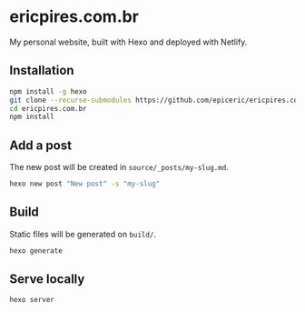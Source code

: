 # ericpires.com.br

My personal website, built with Hexo and deployed with Netlify.

## Installation

```sh
npm install -g hexo
git clone --recurse-submodules https://github.com/epiceric/ericpires.com.br
cd ericpires.com.br
npm install
```

## Add a post

The new post will be created in `source/_posts/my-slug.md`.

```sh
hexo new post "New post" -s "my-slug"
```

## Build

Static files will be generated on `build/`.

```sh
hexo generate
```

## Serve locally

```sh
hexo server
```

